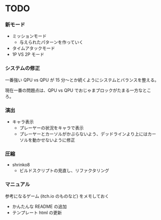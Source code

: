 # TODO

### 新モード

- ミッションモード
  - 与えられたパターンを作っていく
- タイムアタックモード
- 1P VS 2P モード

### システムの修正

一番強い QPU vs QPU が 15 分〜とか続くようにシステムとバランスを整える。

現在一番の問題点は、QPU vs QPU でおじゃまブロックがたまる一方なところ。

### 演出

- キャラ表示
  - プレーヤーの状況をキャラで表示
  - プレーヤーとカーソルがかぶらないよう、デッドラインより上にはカーソルを動かせないように修正

### 圧縮

- shrinko8
  - ビルドスクリプトの見直し、リファクタリング

### マニュアル

参考になるゲーム (itch.io のものなど) をメモしておく

- かんたんな README の追加
- テンプレート html の更新
